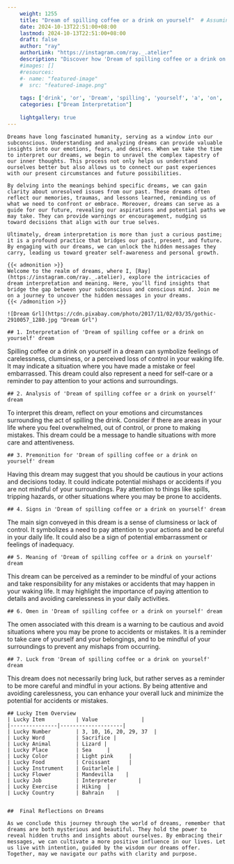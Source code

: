 ```yaml
---
    weight: 1255
    title: "Dream of spilling coffee or a drink on yourself"  # Assuming 'title' column exists
    date: 2024-10-13T22:51:00+08:00
    lastmod: 2024-10-13T22:51:00+08:00
    draft: false
    author: "ray"
    authorLink: "https://instagram.com/ray._.atelier"
    description: "Discover how 'Dream of spilling coffee or a drink on yourself' can interpret your future and uncover its significant meanings in your life."
    #images: []
    #resources:
    #- name: "featured-image"
    #  src: "featured-image.png"
    
    tags: ['drink', 'or', 'Dream', 'spilling', 'yourself', 'a', 'on', 'coffee', 'of']
    categories: ["Dream Interpretation"]
    
    lightgallery: true
---
```

    
    Dreams have long fascinated humanity, serving as a window into our subconscious. Understanding and analyzing dreams can provide valuable insights into our emotions, fears, and desires. When we take the time to interpret our dreams, we begin to unravel the complex tapestry of our inner thoughts. This process not only helps us understand ourselves better but also allows us to connect our past experiences with our present circumstances and future possibilities.
    
    By delving into the meanings behind specific dreams, we can gain clarity about unresolved issues from our past. These dreams often reflect our memories, traumas, and lessons learned, reminding us of what we need to confront or embrace. Moreover, dreams can serve as a guide for our future, revealing our aspirations and potential paths we may take. They can provide warnings or encouragement, nudging us toward decisions that align with our true selves.
    
    Ultimately, dream interpretation is more than just a curious pastime; it is a profound practice that bridges our past, present, and future. By engaging with our dreams, we can unlock the hidden messages they carry, leading us toward greater self-awareness and personal growth.
    
    {{< admonition >}}
    Welcome to the realm of dreams, where I, [Ray](https://instagram.com/ray._.atelier), explore the intricacies of dream interpretation and meaning. Here, you’ll find insights that bridge the gap between your subconscious and conscious mind. Join me on a journey to uncover the hidden messages in your dreams.
    {{< /admonition >}}
    
    ![Dream Grl](https://cdn.pixabay.com/photo/2017/11/02/03/35/gothic-2910057_1280.jpg "Dream Grl")
    
    ## 1. Interpretation of 'Dream of spilling coffee or a drink on yourself' dream
    
Spilling coffee or a drink on yourself in a dream can symbolize feelings of carelessness, clumsiness, or a perceived loss of control in your waking life. It may indicate a situation where you have made a mistake or feel embarrassed. This dream could also represent a need for self-care or a reminder to pay attention to your actions and surroundings.
    
    ## 2. Analysis of 'Dream of spilling coffee or a drink on yourself' dream
    
To interpret this dream, reflect on your emotions and circumstances surrounding the act of spilling the drink. Consider if there are areas in your life where you feel overwhelmed, out of control, or prone to making mistakes. This dream could be a message to handle situations with more care and attentiveness.
    
    ## 3. Premonition for 'Dream of spilling coffee or a drink on yourself' dream
    
Having this dream may suggest that you should be cautious in your actions and decisions today. It could indicate potential mishaps or accidents if you are not mindful of your surroundings. Pay attention to things like spills, tripping hazards, or other situations where you may be prone to accidents.
    
    ## 4. Signs in 'Dream of spilling coffee or a drink on yourself' dream
    
The main sign conveyed in this dream is a sense of clumsiness or lack of control. It symbolizes a need to pay attention to your actions and be careful in your daily life. It could also be a sign of potential embarrassment or feelings of inadequacy.
    
    ## 5. Meaning of 'Dream of spilling coffee or a drink on yourself' dream
    
This dream can be perceived as a reminder to be mindful of your actions and take responsibility for any mistakes or accidents that may happen in your waking life. It may highlight the importance of paying attention to details and avoiding carelessness in your daily activities.
    
    ## 6. Omen in 'Dream of spilling coffee or a drink on yourself' dream
    
The omen associated with this dream is a warning to be cautious and avoid situations where you may be prone to accidents or mistakes. It is a reminder to take care of yourself and your belongings, and to be mindful of your surroundings to prevent any mishaps from occurring.
    
    ## 7. Luck from 'Dream of spilling coffee or a drink on yourself' dream
    
This dream does not necessarily bring luck, but rather serves as a reminder to be more careful and mindful in your actions. By being attentive and avoiding carelessness, you can enhance your overall luck and minimize the potential for accidents or mistakes.
    
    ## Lucky Item Overview
    | Lucky Item          | Value              |
    |---------------|--------------------|
    | Lucky Number        | 3, 10, 16, 20, 29, 37  |
    | Lucky Word          | Sacrifice |
    | Lucky Animal        | Lizard |
    | Lucky Place         | Sea     |
    | Lucky Color         | Light pink     |
    | Lucky Food          | Croissant      |
    | Lucky Instrument    | Guitarlele |
    | Lucky Flower        | Mandevilla    |
    | Lucky Job           | Interpreter       |
    | Lucky Exercise      | Hiking  |
    | Lucky Country       | Bahrain    |
    
    
    ##  Final Reflections on Dreams
    
    As we conclude this journey through the world of dreams, remember that dreams are both mysterious and beautiful. They hold the power to reveal hidden truths and insights about ourselves. By embracing their messages, we can cultivate a more positive influence in our lives. Let us live with intention, guided by the wisdom our dreams offer. Together, may we navigate our paths with clarity and purpose.
    